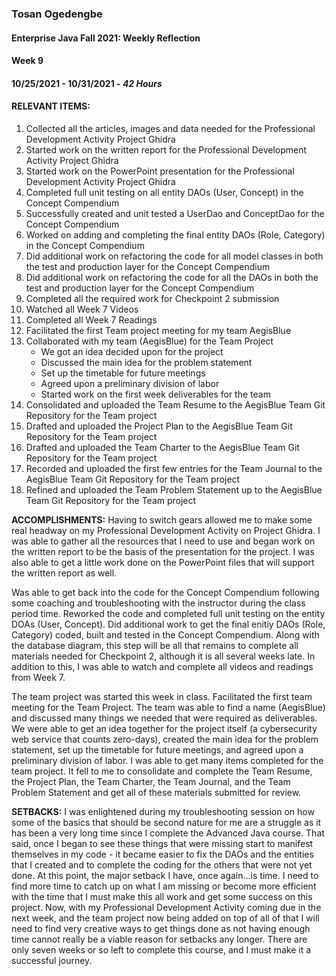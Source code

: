 ### Tosan Ogedengbe
#### Enterprise Java Fall 2021: Weekly Reflection

#### Week 9
#### 10/25/2021 - 10/31/2021 - *42 Hours*


#### RELEVANT ITEMS:
1. Collected all the articles, images and data needed for the Professional Development Activity Project Ghidra
2. Started work on the written report for the Professional Development Activity Project Ghidra
3. Started work on the PowerPoint presentation for the Professional Development Activity Project Ghidra
4. Completed full unit testing on all entity DAOs (User, Concept) in the Concept Compendium
5. Successfully created and unit tested a UserDao and ConceptDao for the Concept Compendium
6. Worked on adding and completing the final entity DAOs (Role, Category) in the Concept Compendium
7. Did additional work on refactoring the code for all model classes in both the test and production layer for the Concept Compendium
8. Did additional work on refactoring the code for all the DAOs in both the test and production layer for the Concept Compendium 
9.  Completed all the required work for Checkpoint 2 submission
10. Watched all Week 7 Videos
11. Completed all Week 7 Readings
12. Facilitated the first Team project meeting for my team AegisBlue 
13. Collaborated with my team (AegisBlue) for the Team Project
	- We got an idea decided upon for the project
	- Discussed the main idea for the problem statement
	- Set up the timetable for future meetings
	- Agreed upon a preliminary division of labor
	- Started work on the first week deliverables for the team
14. Consolidated and uploaded the Team Resume to the AegisBlue Team Git Repository for the Team project
15. Drafted and uploaded the Project Plan to the AegisBlue Team Git Repository for the Team project 
16. Drafted and uploaded the Team Charter to the AegisBlue Team Git Repository for the Team project 
17. Recorded and uploaded the first few entries for the Team Journal to the AegisBlue Team Git Repository for the Team project 
18. Refined and uploaded the Team Problem Statement up to the AegisBlue Team Git Repository for the Team project 




**ACCOMPLISHMENTS:** Having to switch gears allowed me to make some real headway on my Professional Development Activity on Project Ghidra. I was able to gather all the
resources that I need to use and began work on the written report to be the basis of the presentation for the project. I was also able to get a little work done on the
PowerPoint files that will support the written report as well. 

Was able to get back into the code for the Concept Compendium following some coaching and troubleshooting with the instructor during the class period time. Reworked the code and
completed full unit testing on the entity DOAs (User, Concept). Did additional work to get the final enitiy DAOs (Role, Category) coded, built and tested in the Concept
Compendium. Along with the database diagram, this step will be all that remains to complete all materials needed for Checkpoint 2, although it is all several weeks late. In
addition to this, I was able to watch and complete all videos and readings from Week 7.

The team project was started this week in class. Facilitated the first team meeting for the Team Project. The team was able to find a name (AegisBlue) and discussed many things
we needed that were required as deliverables. We were able to get an idea together for the project itself (a cybersecurity web service that counts zero-days), created the main
idea for the problem statement, set up the timetable for future meetings, and agreed upon a preliminary division of labor. I was able to get many items completed for the team
project. It fell to me to consolidate and complete the Team Resume, the Project Plan, the Team Charter, the Team Journal, and the Team Problem Statement and get all of these
materials submitted for review. 



**SETBACKS:** I was enlightened during my troubleshooting session on how some of the basics that should be second nature for me are a struggle as it has been a very long time
since I complete the Advanced Java course. That said, once I began to see these things that were missing start to manifest themselves in my code - it became easier to fix the
DAOs and the entities that I created and to complete the coding for the others that were not yet done. At this point, the major setback I have, once again…is time. I need to
find more time to catch up on what I am missing or become more efficient with the time that I must make this all work and get some success on this project. Now, with my
Professional Development Activity coming due in the next week, and the team project now being added on top of all of that I will need to find very creative ways to get things
done as not having enough time cannot really be a viable reason for setbacks any longer. There are only seven weeks or so left to complete this course, and I must make it a
successful journey. 






